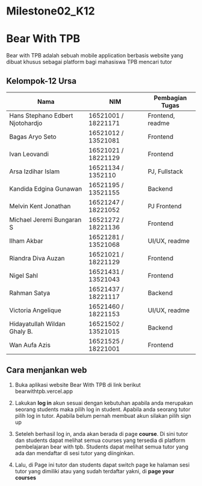 # Milestone02_K12

# Bear With TPB
Bear with TPB adalah sebuah mobile application berbasis website yang dibuat khusus sebagai platform bagi mahasiswa TPB mencari tutor 
## Kelompok-12 Ursa

| Nama | NIM | Pembagian Tugas |
| ------| ---- | ---- |
| Hans Stephano Edbert Njotohardjo | 16521001 / 18221171 | Frontend, readme |
| Bagas Aryo Seto | 16521012 / 13521081 | Frontend |
| Ivan Leovandi | 16521021 / 18221129 | Frontend |
| Arsa Izdihar Islam | 16521134 / 1352110 | PJ, Fullstack |
| Kandida Edgina Gunawan | 16521195 / 13521155 | Backend |
| Melvin Kent Jonathan | 16521247 / 18221052 | PJ Frontend |
| Michael Jeremi Bungaran S | 16521272 / 18221136 | Frontend |
| Ilham Akbar | 16521281 / 13521068 | UI/UX, readme |
| Riandra Diva Auzan  | 16521021 / 18221129 | Frontend |
| Nigel Sahl | 16521431 / 13521043 | Frontend |
| Rahman Satya  | 16521437 / 18221117 | Backend |
| Victoria Angelique | 16521460 / 18221153 | UI/UX, readme |
| Hidayatullah Wildan Ghaly B. | 16521502 / 13521015 | Backend |
| Wan Aufa Azis | 16521525 / 18221001 | Frontend |

## Cara menjankan web 
 1. Buka aplikasi website Bear With TPB di link berikut bearwithtpb.vercel.app 
 
 2. Lakukan **log in** akun sesuai dengan kebutuhan apabila anda merupakan seorang students maka pilih log in student. Apabila anda seorang tutor pilih log in tutor. Apabila belum pernah membuat akun silakan pilih sign up
 
 3. Seteleh berhasil log in, anda akan berada di page **course**.  Di sini tutor dan students dapat melihat semua courses yang tersedia di platform pembelajaran bear with tpb. Students dapat melihat semua tutor yang ada dan mendaftar di sesi tutor yang diinginkan. 
 
 4.  Lalu, di Page ini tutor dan students dapat switch page ke halaman sesi tutor yang dimiliki atau yang sudah terdaftar yakni, di **page your courses**
 

